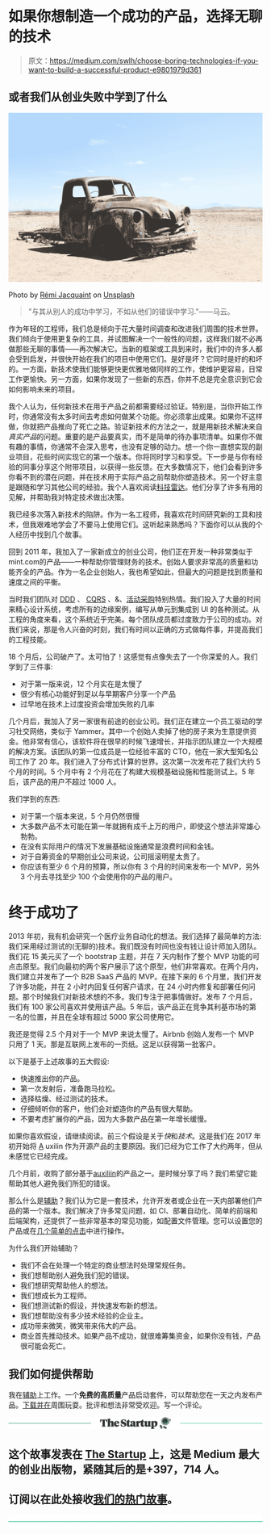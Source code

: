 # 如果你想制造一个成功的产品，选择无聊的技术

> 原文：<https://medium.com/swlh/choose-boring-technologies-if-you-want-to-build-a-successful-product-e9801979d361>

## 或者我们从创业失败中学到了什么

![](img/819f94c09e2f198d9e1388b44494f77a.png)

Photo by [Rémi Jacquaint](https://unsplash.com/@jack_1?utm_source=medium&utm_medium=referral) on [Unsplash](https://unsplash.com?utm_source=medium&utm_medium=referral)

> "与其从别人的成功中学习，不如从他们的错误中学习."——马云。

作为年轻的工程师，我们总是倾向于花大量时间调查和改进我们周围的技术世界。我们倾向于使用更复杂的工具，并试图解决一个一般性的问题，这样我们就不必再做那些无聊的事情——再次解决它。当新的框架或工具到来时，我们中的许多人都会受到启发，并很快开始在我们的项目中使用它们。是好是坏？它同时是好的和坏的。一方面，新技术使我们能够更快更优雅地做同样的工作，使维护更容易，日常工作更愉快。另一方面，如果你发现了一些新的东西，你并不总是完全意识到它会如何影响未来的项目。

我个人认为，任何新技术在用于产品之前都需要经过验证。特别是，当你开始工作时，你通常没有太多时间去考虑如何做某个功能。你必须拿出成果。如果你不这样做，你就把产品推向了死亡之路。验证新技术的方法之一，就是用新技术解决来自*真实产品*的问题。重要的是产品要真实，而不是简单的待办事项清单。如果你不做有趣的事情，你通常不会深入思考，也没有足够的动力。想一个你一直想实现的副业项目，花些时间实现它的第一个版本。你将同时学习和享受。下一步是与你有经验的同事分享这个附带项目，以获得一些反馈。在大多数情况下，他们会看到许多你看不到的潜在问题，并在技术用于实际产品之前帮助你塑造技术。另一个好主意是跟随和学习其他公司的经验。我个人喜欢阅读[科技雷达](https://www.thoughtworks.com/radar)。他们分享了许多有用的见解，并帮助我对特定技术做出决策。

我已经多次落入新技术的陷阱。作为一名工程师，我喜欢花时间研究新的工具和技术，但我艰难地学会了不要马上使用它们。这听起来熟悉吗？下面你可以从我的个人经历中找到几个故事。

回到 2011 年，我加入了一家新成立的创业公司，他们正在开发一种非常类似于 mint.com的产品——一种帮助你管理财务的技术。创始人要求非常高的质量和功能齐全的产品。作为一名企业创始人，我也希望如此，但最大的问题是找到质量和速度之间的平衡。

当时我们团队对 [DDD](https://en.wikipedia.org/wiki/Domain-driven_design) 、 [CQRS](https://martinfowler.com/bliki/CQRS.html) 、&、[活动采购](https://martinfowler.com/eaaDev/EventSourcing.html)特别热情。我们投入了大量的时间来精心设计系统，考虑所有的边缘案例，编写从单元到集成到 UI 的各种测试。从工程的角度来看，这个系统近乎完美。每个团队成员都过度致力于公司的成功。对我们来说，那是令人兴奋的时刻，我们有时间以正确的方式做每件事，并提高我们的工程技能。

18 个月后，公司破产了。太可怕了！这感觉有点像失去了一个你深爱的人。我们学到了三件事:

*   对于第一版来说，12 个月实在是太慢了
*   很少有核心功能好到足以与早期客户分享一个产品
*   过早地在技术上过度投资会增加失败的几率

几个月后，我加入了另一家很有前途的创业公司。我们正在建立一个员工驱动的学习社交网络，类似于 Yammer。其中一个创始人卖掉了他的房子来为生意提供资金。他非常有信心，该软件将在很早的时候飞速增长，并指示团队建立一个大规模的解决方案。该团队的第一位成员是一位经验丰富的 CTO，他在一家大型知名公司工作了 20 年。我们进入了分布式计算的世界。这次第一次发布花了我们大约 5 个月的时间。5 个月中有 2 个月花在了构建大规模基础设施和性能测试上。5 年后，该产品的用户不超过 1000 人。

我们学到的东西:

*   对于第一个版本来说，5 个月仍然很慢
*   大多数产品不太可能在第一年就拥有成千上万的用户，即使这个想法非常雄心勃勃。
*   在没有实际用户的情况下发展基础设施通常是浪费时间和金钱。
*   对于自筹资金的早期创业公司来说，公司摇滚明星太贵了。
*   你应该有至少 6 个月的预算，所以你有 3 个月的时间来发布一个 MVP，另外 3 个月去寻找至少 100 个会使用你的产品的用户。

# 终于成功了

2013 年初，我有机会研究一个医疗业务自动化的想法。我们选择了最简单的方法:我们采用经过测试的(无聊的)技术。我们既没有时间也没有钱让设计师加入团队。我们花 15 美元买了一个 bootstrap 主题，并在 7 天内制作了整个 MVP 功能的可点击原型。我们向最初的两个客户展示了这个原型，他们非常喜欢。在两个月内，我们建立并发布了一个 B2B SaaS 产品的 MVP。在接下来的 6 个月里，我们开发了许多功能，并在 2 小时内回复任何客户请求，在 24 小时内修复和部署任何问题。那个时候我们对新技术想的不多。我们专注于把事情做好。发布 7 个月后，我们有 100 家公司喜欢并使用该产品。5 年后，该产品正在竞争其利基市场的第一名的位置，并且在全球有超过 5000 家公司使用它。

我还是觉得 2.5 个月对于一个 MVP 来说太慢了。Airbnb 创始人发布一个 MVP 只用了 1 天。那是互联网上发布的一页纸。这足以获得第一批客户。

以下是基于上述故事的五大假设:

*   快速推出你的产品。
*   第一次发射后，准备跑马拉松。
*   选择枯燥、经过测试的技术。
*   仔细倾听你的客户，他们会对塑造你的产品有很大帮助。
*   不要考虑扩展你的产品，因为大多数产品在第一年增长缓慢。

如果你喜欢假设，请继续阅读。前三个假设是关于*快*和*技术*。这是我们在 2017 年初开始将 [A](https://github.com/paralect/ship) uxilin 作为开源产品的主要原因。我们已经为它工作了大约两年，但从未感觉它已经完成。

几个月前，收购了部分基于[auxiliin](https://auxilin.com/)的产品之一。是时候分享了吗？我们希望它能帮助其他人避免我们所犯的错误。

那么什么是[辅助](https://auxilin.com)？我们认为它是一套技术，允许开发者或企业在一天内部署他们产品的第一个版本。我们解决了许多常见问题，如 CI、部署自动化、简单的前端和后端架构，还提供了一些非常基本的常见功能，如配置文件管理。您可以设置您的产品或在[几个简单的点击](https://auxilin.com/start-product)中进行操作。

为什么我们开始辅助？

*   我们不会在处理一个特定的商业想法时处理常规任务。
*   我们想帮助别人避免我们犯的错误。
*   我们想研究帮助他人的想法。
*   我们想成长为工程师。
*   我们想测试新的假设，并快速发布新的想法。
*   我们想帮助没有多少技术经验的企业主。
*   成功带来微笑，微笑带来伟大的产品。
*   商业首先推动技术。如果产品不成功，就很难筹集资金，如果你没有钱，产品很可能会死亡。

## 我们如何提供帮助

我在[辅助](https://auxilin.com)上工作。一个**免费的高质量**产品启动套件，可以帮助您在一天之内发布产品。[下载并在](https://auxilin.com/start-product)周围玩耍。批评和想法非常受欢迎。写一个评论。

[![](img/308a8d84fb9b2fab43d66c117fcc4bb4.png)](https://medium.com/swlh)

## 这个故事发表在 [The Startup](https://medium.com/swlh) 上，这是 Medium 最大的创业出版物，紧随其后的是+397，714 人。

## 订阅以在此处接收[我们的热门故事](http://growthsupply.com/the-startup-newsletter/)。

[![](img/b0164736ea17a63403e660de5dedf91a.png)](https://medium.com/swlh)